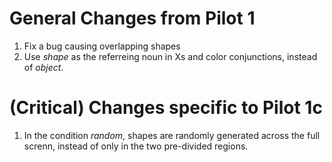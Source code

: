 # General Changes from Pilot 1

1. Fix a bug causing overlapping shapes
2. Use *shape* as the referreing noun in Xs and color conjunctions, instead of *object*.

# (Critical) Changes specific to Pilot 1c

1. In the condition *random*, shapes are randomly generated across the full screnn, instead of only in the two pre-divided regions.  